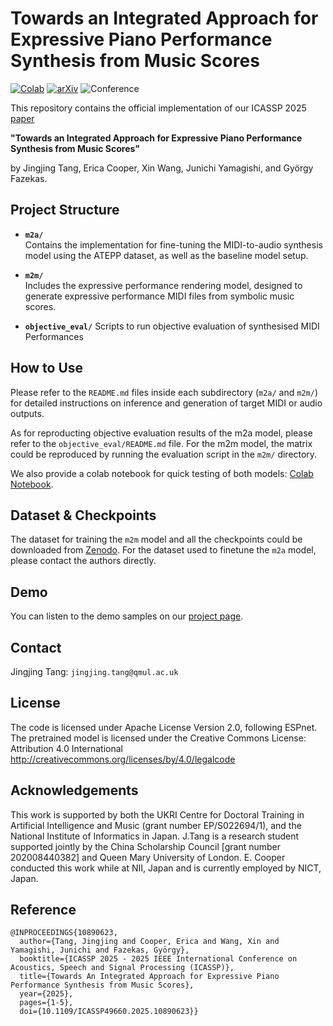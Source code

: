 # Towards an Integrated Approach for Expressive Piano Performance Synthesis from Music Scores
[![Colab](https://colab.research.google.com/assets/colab-badge.svg)](https://colab.research.google.com/drive/1J16U55C-uBYgMDasUC7-Ku8zirzjFVQb?usp=sharing)
[![arXiv](https://img.shields.io/badge/arXiv-2501.10222v1-b31b1b.svg)](https://arxiv.org/abs/2501.10222v1)
![Conference](https://img.shields.io/badge/Conference-ICASSP%202025-green)

This repository contains the official implementation of our ICASSP 2025 [paper](https://ieeexplore.ieee.org/stamp/stamp.jsp?arnumber=10890623)

**"Towards an Integrated Approach for Expressive Piano Performance Synthesis from Music Scores"**

by Jingjing Tang, Erica Cooper, Xin Wang, Junichi Yamagishi, and György Fazekas.

## Project Structure

- **`m2a/`**  
  Contains the implementation for fine-tuning the MIDI-to-audio synthesis model using the ATEPP dataset, as well as the baseline model setup.

- **`m2m/`**  
  Includes the expressive performance rendering model, designed to generate expressive performance MIDI files from symbolic music scores.

- **`objective_eval/`**
  Scripts to run objective evaluation of synthesised MIDI Performances

## How to Use

Please refer to the `README.md` files inside each subdirectory (`m2a/` and `m2m/`) for detailed instructions on inference and generation of target MIDI or audio outputs.

As for reproducting objective evaluation results of the m2a model, please refer to the `objective_eval/README.md` file. For the m2m model, the matrix could be reproduced by running the evaluation script in the `m2m/` directory.

We also provide a colab notebook for quick testing of both models: [Colab Notebook](https://colab.research.google.com/drive/1J16U55C-uBYgMDasUC7-Ku8zirzjFVQb?usp=sharing).

## Dataset & Checkpoints
The dataset for training the `m2m` model and all the checkpoints could be downloaded from [Zenodo](https://zenodo.org/records/15524693). For the dataset used to finetune the `m2a` model, please contact the authors directly.

## Demo
You can listen to the demo samples on our [project page](https://tangjjbetsy.github.io/S2A/).

## Contact
Jingjing Tang: `jingjing.tang@qmul.ac.uk`

## License
The code is licensed under Apache License Version 2.0, following ESPnet. The pretrained model is licensed under the Creative Commons License: Attribution 4.0 International http://creativecommons.org/licenses/by/4.0/legalcode

## Acknowledgements
This work is supported by both the UKRI Centre for Doctoral Training in Artificial Intelligence and Music (grant number EP/S022694/1), and the National Institute of Informatics in Japan. J.Tang is a research student supported jointly by the China Scholarship Council [grant number 202008440382] and Queen Mary University of London. E. Cooper conducted this work while at NII, Japan and is currently employed by NICT, Japan.

## Reference
```
@INPROCEEDINGS{10890623,
  author={Tang, Jingjing and Cooper, Erica and Wang, Xin and Yamagishi, Junichi and Fazekas, György},
  booktitle={ICASSP 2025 - 2025 IEEE International Conference on Acoustics, Speech and Signal Processing (ICASSP)}, 
  title={Towards An Integrated Approach for Expressive Piano Performance Synthesis from Music Scores}, 
  year={2025},
  pages={1-5},
  doi={10.1109/ICASSP49660.2025.10890623}}
```